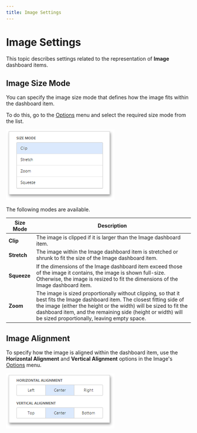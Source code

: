 ```yaml
---
title: Image Settings
---
```

# Image Settings
This topic describes settings related to the representation of **Image** dashboard items.

## Image Size Mode
You can specify the image size mode that defines how the image fits within the dashboard item.

To do this, go to the [Options](../../../../../dashboard-for-web/articles/web-dashboard-designer-mode/ui-elements/dashboard-item-menu.md) menu and select the required size mode from the list.

![wdd-image-size-mode](../../../../images/Img125755.png)

The following modes are available.

| Size Mode | Description |
|---|---|
| **Clip** | The image is clipped if it is larger than the Image dashboard item. |
| **Stretch** | The image within the Image dashboard item is stretched or shrunk to fit the size of the Image dashboard item. |
| **Squeeze** | If the dimensions of the Image dashboard item exceed those of the image it contains, the image is shown full-size. Otherwise, the image is resized to fit the dimensions of the Image dashboard item. |
| **Zoom** | The image is sized proportionally without clipping, so that it best fits the Image dashboard item. The closest fitting side of the image (either the height or the width) will be sized to fit the dashboard item, and the remaining side (height or width) will be sized proportionally, leaving empty space. |

## Image Alignment
To specify how the image is aligned within the dashboard item, use the **Horizontal Alignment** and **Vertical Alignment** options in the Image's [Options](../../../../../dashboard-for-web/articles/web-dashboard-designer-mode/ui-elements/dashboard-item-menu.md) menu.

![wdd-image-alignment](../../../../images/Img125756.png)